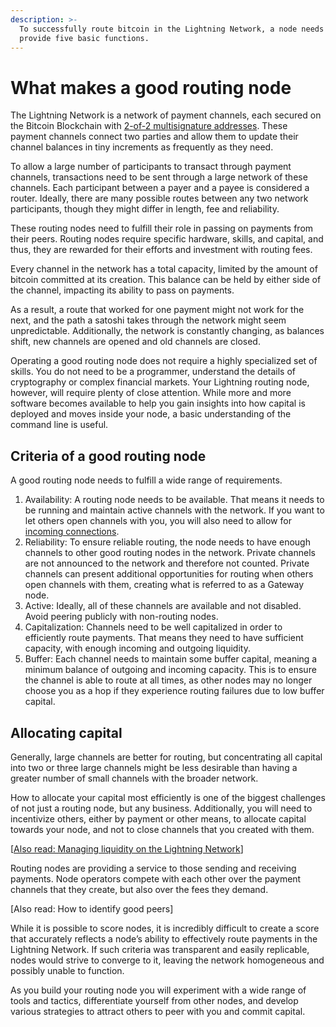 ```yaml
---
description: >-
  To successfully route bitcoin in the Lightning Network, a node needs to
  provide five basic functions.
---
```


# What makes a good routing node

The Lightning Network is a network of payment channels, each secured on the Bitcoin Blockchain with [2-of-2 multisignature addresses](../payment-channels.md). These payment channels connect two parties and allow them to update their channel balances in tiny increments as frequently as they need.

To allow a large number of participants to transact through payment channels, transactions need to be sent through a large network of these channels. Each participant between a payer and a payee is considered a router. Ideally, there are many possible routes between any two network participants, though they might differ in length, fee and reliability.

These routing nodes need to fulfill their role in passing on payments from their peers. Routing nodes require specific hardware, skills, and capital, and thus, they are rewarded for their efforts and investment with routing fees.

Every channel in the network has a total capacity, limited by the amount of bitcoin committed at its creation. This balance can be held by either side of the channel, impacting its ability to pass on payments.

As a result, a route that worked for one payment might not work for the next, and the path a satoshi takes through the network might seem unpredictable. Additionally, the network is constantly changing, as balances shift, new channels are opened and old channels are closed.

Operating a good routing node does not require a highly specialized set of skills. You do not need to be a programmer, understand the details of cryptography or complex financial markets. Your Lightning routing node, however, will require plenty of close attention. While more and more software becomes available to help you gain insights into how capital is deployed and moves inside your node, a basic understanding of the command line is useful.

## Criteria of a good routing node <a id="docs-internal-guid-dd2a34c7-7fff-95b2-e67c-77c25612a06d"></a>

A good routing node needs to fulfill a wide range of requirements.

1. Availability: A routing node needs to be available. That means it needs to be running and maintain active channels with the network. If you want to let others open channels with you, you will also need to allow for [incoming connections](https://docs.google.com/document/d/1jworM1AIA9dLvpZvrdujVHyWVIAV6PJXoQ78aZZHVfA/edit#heading=h.g8vrxgu64v6c).
2. Reliability: To ensure reliable routing, the node needs to have enough channels to other good routing nodes in the network. Private channels are not announced to the network and therefore not counted. Private channels  can present additional opportunities for routing when others open channels with them, creating what is referred to as a Gateway node.
3. Active: Ideally, all of these channels are available and not disabled. Avoid peering publicly with non-routing nodes.
4. Capitalization: Channels need to be well capitalized in order to efficiently route payments. That means they need to have sufficient capacity, with enough incoming and outgoing liquidity.
5. Buffer: Each channel needs to maintain some buffer capital, meaning a minimum balance of outgoing and incoming capacity. This is to ensure the channel is able to route at all times, as other nodes may no longer choose you as a hop if they experience routing failures due to low buffer capital.

## Allocating capital <a id="docs-internal-guid-7be79f26-7fff-950d-8c15-8319b41bb0d4"></a>

Generally, large channels are better for routing, but concentrating all capital into two or three large channels might be less desirable than having a greater number of small channels with the broader network.

How to allocate your capital most efficiently is one of the biggest challenges of not just a routing node, but any business. Additionally, you will need to incentivize others, either by payment or other means, to allocate capital towards your node, and not to close channels that you created with them.

\[[Also read: Managing liquidity on the Lightning Network](manage-liquidity.md)\]

Routing nodes are providing a service to those sending and receiving payments. Node operators compete with each other over the payment channels that they create, but also over the fees they demand.

\[Also read: How to identify good peers\]

While it is possible to score nodes, it is incredibly difficult to create a score that accurately reflects a node’s ability to effectively route payments in the Lightning Network. If such criteria was transparent and easily replicable, nodes would strive to converge to it, leaving the network homogeneous and possibly unable to function.

As you build your routing node you will experiment with a wide range of tools and tactics, differentiate yourself from other nodes, and develop various strategies to attract others to peer with you and commit capital.

